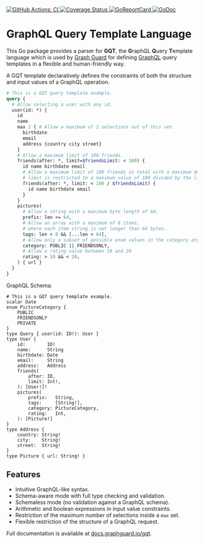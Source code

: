 <a href="https://github.com/graph-guard/gqt/actions?query=workflow%3ACI">
    <img src="https://github.com/graph-guard/gqt/workflows/CI/badge.svg" alt="GitHub Actions: CI">
</a>
<a href="https://coveralls.io/github/graph-guard/gqt">
    <img src="https://coveralls.io/repos/github/graph-guard/gqt/badge.svg" alt="Coverage Status" />
</a>
<a href="https://goreportcard.com/report/github.com/graph-guard/gqt">
    <img src="https://goreportcard.com/badge/github.com/graph-guard/gqt" alt="GoReportCard">
</a>
<a href="https://pkg.go.dev/github.com/graph-guard/gqt">
    <img src="https://godoc.org/github.com/graph-guard/gqt?status.svg" alt="GoDoc">
</a>

# GraphQL Query Template Language

This Go package provides a parser for **GQT**, the **G**raphQL **Q**uery **T**emplate language which is used by [Graph Guard](https://graphguard.io) for defining [GraphQL](https://graphql.org) query templates in a flexible and human-friendly way.

A GQT template declaratively defines the constraints of both the structure and input values of a GraphQL operation.

```graphql
# This is a GQT query template example.
query {
  # Allow selecting a user with any id.
  user(id: *) {
    id
    name
    max 2 { # Allow a maximum of 2 selections out of this set.
      birthdate
      email
      address {country city street}
    }
    # Allow a maximum limit of 100 friends.
    friends(after: *, limit=$friendsLimit: < 100) {
      id name birthdate email
      # Allow a maximum limit of 100 friends in total with a maximum depth of 2.
      # limit is restricted to a maximum value of 100 divided by the limit above.
      friends(after: *, limit: < 100 / $friendsLimit) {
        id name birthdate email
      }
    }
    pictures(
      # Allow a string with a maximum byte length of 64.
      prefix: len <= 64,
      # Allow an array with a maximum of 8 items,
      # where each item string is not longer than 64 bytes.
      tags: len < 8 && [...len < 64],
      # Allow only a subset of possible enum values in the category argument.
      category: PUBLIC || FRIENDSONLY,
      # Allow a rating value between 10 and 20
      rating: > 10 && < 20, 
    ) { url }
  }
}
```

GraphQL Schema:

```graphqls
# This is a GQT query template example.
scalar Date
enum PictureCategory {
    PUBLIC
    FRIENDSONLY
    PRIVATE
}
type Query { user(id: ID!): User }
type User {
    id:        ID!
    name:      String
    birthdate: Date
    email:     String
    address:   Address
    friends(
        after: ID,
        limit: Int!,
    ): [User!]!
    pictures(
        prefix:   String,
        tags:     [String!],
        category: PictureCategory,
        rating:   Int,
    ): [Picture!]
}
type Address {
    country: String!
    city:    String!
    street:  String!
}
type Picture { url: String! }
```

## Features
- Intuitive GraphQL-like syntax.
- Schema-aware mode with full type checking and validation.
- Schemaless mode (no validation against a GraphQL schema).
- Arithmetic and boolean expressions in input value constraints.
- Restriction of the maximum number of selections inside a `max` set.
- Flexible restriction of the structure of a GraphQL request.

Full documentation is available at [docs.graphguard.io/gqt](https://docs.graphguard.io/gqt.html).
